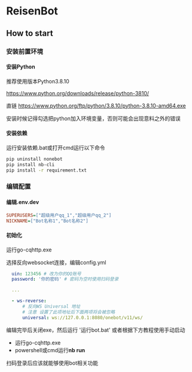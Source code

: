 # ReisenBot

## How to start

### 安装前置环境

#### 安装Python

推荐使用版本Python3.8.10

https://www.python.org/downloads/release/python-3810/

直链 https://www.python.org/ftp/python/3.8.10/python-3.8.10-amd64.exe

安装时候记得勾选把python加入环境变量，否则可能会出现意料之外的错误
#### 安装依赖

运行安装依赖.bat或打开cmd运行以下命令

```sh
pip uninstall nonebot
pip install nb-cli
pip install -r requirement.txt
```
### 编辑配置

#### 编辑.env.dev
```cfg
SUPERUSERS=["超级用户qq_1","超级用户qq_2"]
NICKNAME=["Bot名称1","Bot名称2"]
```
#### 初始化

运行go-cqhttp.exe

选择反向websocket连接，编辑config.yml

```yml
  uin: 123456 # 改为你的QQ账号
  password: '你的密码' # 密码为空时使用扫码登录

  ...

  - ws-reverse:
      # 反向WS Universal 地址
      # 注意 设置了此项地址后下面两项将会被忽略
      universal: ws://127.0.0.1:8080/onebot/v11/ws/
```

编辑完毕后关闭exe，然后运行 '运行bot.bat' 或者根据下方教程使用手动启动

- 运行go-cqhttp.exe
- powershell或cmd运行**nb run**

扫码登录后应该就能够使用bot相关功能



